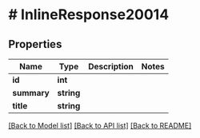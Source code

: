 # # InlineResponse20014

## Properties

Name | Type | Description | Notes
------------ | ------------- | ------------- | -------------
**id** | **int** |  | 
**summary** | **string** |  | 
**title** | **string** |  | 

[[Back to Model list]](../../README.md#documentation-for-models) [[Back to API list]](../../README.md#documentation-for-api-endpoints) [[Back to README]](../../README.md)


